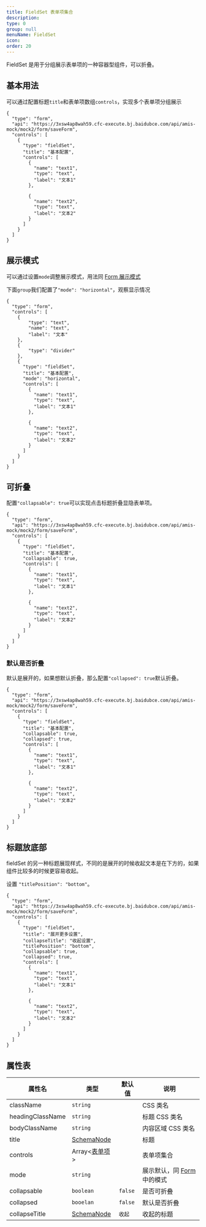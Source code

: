 ```yaml
---
title: FieldSet 表单项集合
description:
type: 0
group: null
menuName: FieldSet
icon:
order: 20
---
```


FieldSet 是用于分组展示表单项的一种容器型组件，可以折叠。

## 基本用法

可以通过配置标题`title`和表单项数组`controls`，实现多个表单项分组展示

```schema: scope="body"
{
  "type": "form",
  "api": "https://3xsw4ap8wah59.cfc-execute.bj.baidubce.com/api/amis-mock/mock2/form/saveForm",
  "controls": [
    {
      "type": "fieldSet",
      "title": "基本配置",
      "controls": [
        {
          "name": "text1",
          "type": "text",
          "label": "文本1"
        },

        {
          "name": "text2",
          "type": "text",
          "label": "文本2"
        }
      ]
    }
  ]
}
```

## 展示模式

可以通过设置`mode`调整展示模式，用法同 [Form 展示模式](./index#%E8%A1%A8%E5%8D%95%E5%B1%95%E7%A4%BA)

下面`group`我们配置了`"mode": "horizontal"`，观察显示情况

```schema: scope="body"
{
  "type": "form",
  "controls": [
    {
        "type": "text",
        "name": "text",
        "label": "文本"
    },
    {
        "type": "divider"
    },
    {
      "type": "fieldSet",
      "title": "基本配置",
      "mode": "horizontal",
      "controls": [
        {
          "name": "text1",
          "type": "text",
          "label": "文本1"
        },

        {
          "name": "text2",
          "type": "text",
          "label": "文本2"
        }
      ]
    }
  ]
}
```

## 可折叠

配置`"collapsable": true`可以实现点击标题折叠显隐表单项。

```schema: scope="body"
{
  "type": "form",
  "api": "https://3xsw4ap8wah59.cfc-execute.bj.baidubce.com/api/amis-mock/mock2/form/saveForm",
  "controls": [
    {
      "type": "fieldSet",
      "title": "基本配置",
      "collapsable": true,
      "controls": [
        {
          "name": "text1",
          "type": "text",
          "label": "文本1"
        },

        {
          "name": "text2",
          "type": "text",
          "label": "文本2"
        }
      ]
    }
  ]
}
```

### 默认是否折叠

默认是展开的，如果想默认折叠，那么配置`"collapsed": true`默认折叠。

```schema: scope="body"
{
  "type": "form",
  "api": "https://3xsw4ap8wah59.cfc-execute.bj.baidubce.com/api/amis-mock/mock2/form/saveForm",
  "controls": [
    {
      "type": "fieldSet",
      "title": "基本配置",
      "collapsable": true,
      "collapsed": true,
      "controls": [
        {
          "name": "text1",
          "type": "text",
          "label": "文本1"
        },

        {
          "name": "text2",
          "type": "text",
          "label": "文本2"
        }
      ]
    }
  ]
}
```

## 标题放底部

fieldSet 的另一种标题展现样式，不同的是展开的时候收起文本是在下方的，如果组件比较多的时候更容易收起。

设置 `"titlePosition": "bottom"`。

```schema: scope="body"
{
  "type": "form",
  "api": "https://3xsw4ap8wah59.cfc-execute.bj.baidubce.com/api/amis-mock/mock2/form/saveForm",
  "controls": [
    {
      "type": "fieldSet",
      "title": "展开更多设置",
      "collapseTitle": "收起设置",
      "titlePosition": "bottom",
      "collapsable": true,
      "collapsed": true,
      "controls": [
        {
          "name": "text1",
          "type": "text",
          "label": "文本1"
        },

        {
          "name": "text2",
          "type": "text",
          "label": "文本2"
        }
      ]
    }
  ]
}
```

## 属性表

| 属性名           | 类型                                 | 默认值  | 说明                                                                       |
| ---------------- | ------------------------------------ | ------- | -------------------------------------------------------------------------- |
| className        | `string`                             |         | CSS 类名                                                                   |
| headingClassName | `string`                             |         | 标题 CSS 类名                                                              |
| bodyClassName    | `string`                             |         | 内容区域 CSS 类名                                                          |
| title            | [SchemaNode](../../types/schemanode) |         | 标题                                                                       |
| controls         | Array<[表单项](./formitem)>          |         | 表单项集合                                                                 |
| mode             | `string`                             |         | 展示默认，同 [Form](./index#%E8%A1%A8%E5%8D%95%E5%B1%95%E7%A4%BA) 中的模式 |
| collapsable      | `boolean`                            | `false` | 是否可折叠                                                                 |
| collapsed        | `booelan`                            | `false` | 默认是否折叠                                                               |
| collapseTitle    | [SchemaNode](../../types/schemanode) | `收起`  | 收起的标题                                                                 |
